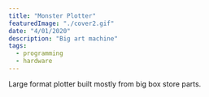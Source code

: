 ```yaml
---
title: "Monster Plotter"
featuredImage: "./cover2.gif"
date: "4/01/2020"
description: "Big art machine"
tags:
  - programming
  - hardware
---
```


<p>
  Large format plotter built mostly from big box store parts. 
</p>
